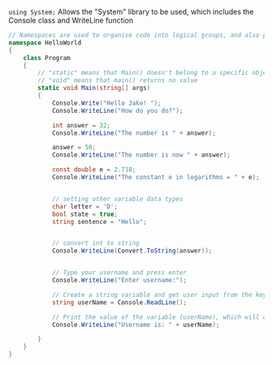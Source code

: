 ```using System;```
Allows the "System" library to be used, which includes the Console class and WriteLine function


```c#
// Namespaces are used to organise code into logical groups, and also prevents name collisions
namespace HelloWorld
{
    class Program
    {
        // "static" means that Main() doesn't belong to a specific object
        // "void" means that main() returns no value
        static void Main(string[] args)
        {
            Console.Write("Hello Jake! ");
            Console.WriteLine("How do you do?");

            int answer = 32;
            Console.WriteLine("The number is " + answer);

            answer = 50;
            Console.WriteLine("The number is now " + answer);

            const double e = 2.718;
            Console.WriteLine("The constant e in logarithms = " + e);


            // setting other variable data types
            char letter = 'D';
            bool state = true;
            string sentence = "Hello";


            // convert int to string
            Console.WriteLine(Convert.ToString(answer));


            // Type your username and press enter
            Console.WriteLine("Enter username:");

            // Create a string variable and get user input from the keyboard and store it in the variable
            string userName = Console.ReadLine();

            // Print the value of the variable (userName), which will display the input value
            Console.WriteLine("Username is: " + userName);

        }
    }
}
```
